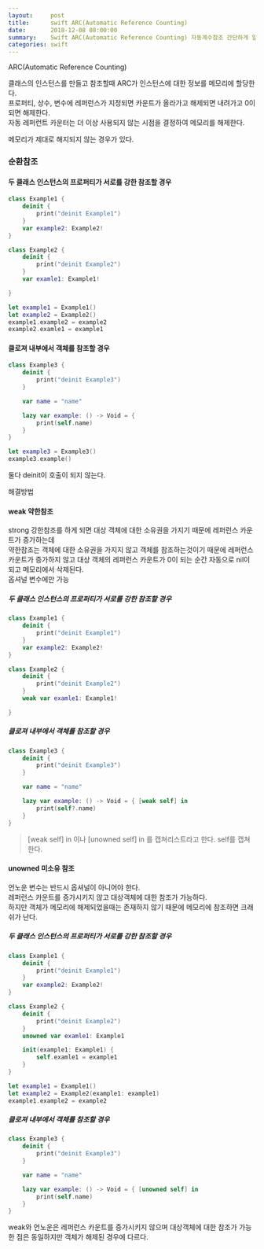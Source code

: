 ```yaml
---
layout:     post
title:      swift ARC(Automatic Reference Counting)
date:       2018-12-08 08:00:00
summary:    Swift ARC(Automatic Reference Counting) 자동계수참조 간단하게 알아보기
categories: swift
---
```


ARC(Automatic Reference Counting)

클래스의 인스턴스를 만들고 참조할때 ARC가 인스턴스에 대한 정보를 메모리에 할당한다.<br>
프로퍼티, 상수, 변수에 레퍼런스가 지정되면 카운트가 올라가고 해제되면 내려가고 0이되면 해제한다.<br>
자동 레퍼런트 카운터는 더 이상 사용되지 않는 시점을 결정하여 메모리를 해제한다.<br>


메모리가 제대로 해지되지 않는 경우가 있다.

### 순환참조

#### 두 클래스 인스턴스의 프로퍼티가 서로를 강한 참조할 경우

```swift
class Example1 {
    deinit {
        print("deinit Example1")
    }
    var example2: Example2!
}

class Example2 {
    deinit {
        print("deinit Example2")
    }
    var examle1: Example1!

}

let example1 = Example1()
let example2 = Example2()
example1.example2 = example2
example2.examle1 = example1
```

#### 클로져 내부에서 객체를 참조할 경우

```swift
class Example3 {
    deinit {
        print("deinit Example3")
    }

    var name = "name"

    lazy var example: () -> Void = {
        print(self.name)
    }
}

let example3 = Example3()
example3.example()
```

둘다 deinit이 호출이 되지 않는다.

해결방법

#### weak 약한참조
strong 강한참조를 하게 되면 대상 객체에 대한 소유권을 가지기 때문에 레퍼런스 카운트가 증가하는데<br>
약한참조는 객체에 대한 소유권을 가지지 않고 객체를 참조하는것이기 때문에 레퍼런스 카운트가 증가하지 않고 대상 객체의 레퍼런스 카운트가 0이 되는 순간 자동으로 nil이 되고 메모리에서 삭제된다.<br>
옵셔널 변수에만 가능

##### 두 클래스 인스턴스의 프로퍼티가 서로를 강한 참조할 경우

```swift
class Example1 {
    deinit {
        print("deinit Example1")
    }
    var example2: Example2!
}

class Example2 {
    deinit {
        print("deinit Example2")
    }
    weak var examle1: Example1!

}
```

##### 클로져 내부에서 객체를 참조할 경우

```swift
class Example3 {
    deinit {
        print("deinit Example3")
    }

    var name = "name"

    lazy var example: () -> Void = { [weak self] in
        print(self?.name)
    }
}
```

> [weak self] in 이나 [unowned self] in 를 캡쳐리스트라고 한다. self를 캡쳐한다.

#### unowned 미소유 참조

언노운 변수는 반드시 옵셔널이 아니어야 한다.<br>
레퍼런스 카운트를 증가시키지 않고 대상객체에 대한 참조가 가능하다.<br>
하지만 객체가 메모리에 해제되었을때는 존재하지 않기 때문에 메모리에 참조하면 크래쉬가 난다.

##### 두 클래스 인스턴스의 프로퍼티가 서로를 강한 참조할 경우

```swift
class Example1 {
    deinit {
        print("deinit Example1")
    }
    var example2: Example2!
}

class Example2 {
    deinit {
        print("deinit Example2")
    }
    unowned var examle1: Example1

    init(example1: Example1) {
        self.examle1 = example1
    }
}

let example1 = Example1()
let example2 = Example2(example1: example1)
example1.example2 = example2
```

##### 클로져 내부에서 객체를 참조할 경우

```swift
class Example3 {
    deinit {
        print("deinit Example3")
    }

    var name = "name"

    lazy var example: () -> Void = { [unowned self] in
        print(self.name)
    }
}
```


weak와 언노운은 레퍼런스 카운트를 증가시키지 않으며 대상객체에 대한 참조가 가능한 점은 동일하지만 객체가 해제된 경우에 다르다.
